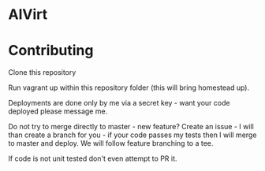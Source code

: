 # AlVirt

# Contributing
Clone this repository

Run vagrant up within this repository folder (this will bring homestead up).

Deployments are done only by me via a secret key - want your code deployed please message me.

Do not try to merge directly to master - new feature? Create an issue - I will than create a branch for you - if your code passes
my tests then I will merge to master and deploy. We will follow feature branching to a tee.

If code is not unit tested don't even attempt to PR it.